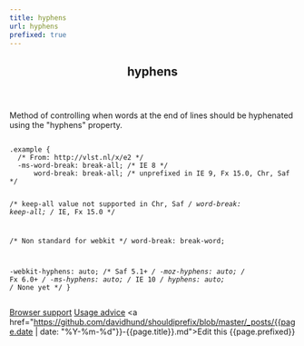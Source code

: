 ```yaml
---
title: hyphens
url: hyphens
prefixed: true
---
```


<article id="hyphens" class="feature prefix-{{page.prefixed}}">
	<header class="feature__header">
		<h2>hyphens</h2>
	</header>
	<p class="feature__description">
		Method of controlling when words at the end of lines should be hyphenated using the "hyphens" property.
	</p>
<pre class="feature__code"><code>
.example {
  /* From: http://vlst.nl/x/e2 */
  -ms-word-break: break-all; /* IE 8 */
      word-break: break-all; /* unprefixed in IE 9, Fx 15.0, Chr, Saf */

  /* keep-all value not supported in Chr, Saf */
  word-break: keep-all; /* IE, Fx 15.0 */

  /* Non standard for webkit */
       word-break: break-word;

  -webkit-hyphens: auto; /* Saf 5.1+ */
     -moz-hyphens: auto; /* Fx 6.0+ */
      -ms-hyphens: auto; /* IE 10 */
          hyphens: auto; /* None yet */
}
</code></pre>
	<footer class="feature__footer">
		<a href="http://caniuse.com/hyphens">Browser support</a> 
		<a href="http://html5please.com/#hyphens">Usage advice</a> 
		<a href="https://github.com/davidhund/shouldiprefix/blob/master/_posts/{{page.date | date: "%Y-%m-%d"}}-{{page.title}}.md">Edit this</a> 
		<span class="feature__prefix">{{page.prefixed}}</span>
	</footer>
</article>
